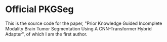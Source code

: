 # Official PKGSeg
This is the source code for the paper, "Prior Knowledge Guided Incomplete Modality Brain Tumor Segmentation Using A CNN-Transformer Hybrid Adapter", of which I am the first author.
